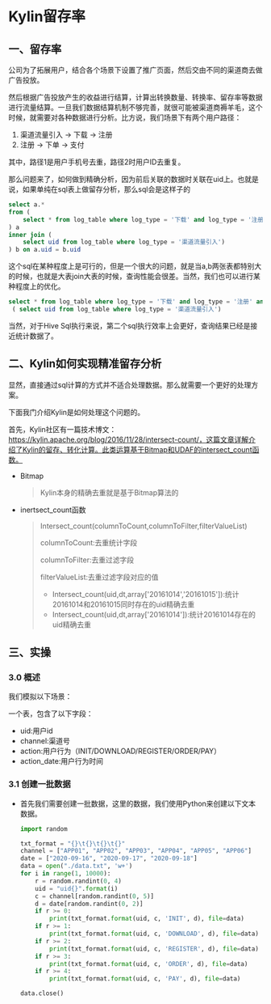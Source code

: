 # Kylin留存率

## 一、留存率

公司为了拓展用户，结合各个场景下设置了推广页面，然后交由不同的渠道商去做广告投放。

然后根据广告投放产生的收益进行结算，计算出转换数量、转换率、留存率等数据进行流量结算。一旦我们数据结算机制不够完善，就很可能被渠道商褥羊毛，这个时候，就需要对各种数据进行分析。比方说，我们场景下有两个用户路径：

1. 渠道流量引入 -> 下载 -> 注册
2. 注册 -> 下单 -> 支付

其中，路径1是用户手机号去重，路径2时用户ID去重复。

那么问题来了，如何做到精确分析，因为前后关联的数据时关联在uid上。也就是说，如果单纯在sql表上做留存分析，那么sql会是这样子的

```sql
select a.*
from (
	select * from log_table where log_type = '下载' and log_type = '注册'
) a
inner join (
	select uid from log_table where log_type = '渠道流量引入')
) b on a.uid = b.uid
```

这个sql在某种程度上是可行的，但是一个很大的问题，就是当a,b两张表都特别大的时候，也就是大表join大表的时候，查询性能会很差。当然，我们也可以进行某种程度上的优化。

```sql
select * from log_table where log_type = '下载' and log_type = '注册' and uid in 
 ( select uid from log_table where log_type = '渠道流量引入')
```

当然，对于Hive Sql执行来说，第二个sql执行效率上会更好，查询结果已经是接近统计数据了。

## 二、Kylin如何实现精准留存分析

显然，直接通过sql计算的方式并不适合处理数据。那么就需要一个更好的处理方案。

下面我门介绍Kylin是如何处理这个问题的。

首先，Kylin社区有一篇技术博文：https://kylin.apache.org/blog/2016/11/28/intersect-count/，这篇文章详解介绍了Kylin的留存、转化计算。此类运算基于Bitmap和UDAF的intersect_count函数。

* Bitmap

  > Kylin本身的精确去重就是基于Bitmap算法的

* inertsect_count函数

  > Intersect_count(columnToCount,columnToFilter,filterValueList)
  >
  > columnToCount:去重统计字段
  >
  > columnToFilter:去重过滤字段
  >
  > filterValueList:去重过滤字段对应的值
  >
  > * Intersect_count(uid,dt,array['20161014','20161015']):统计20161014和20161015同时存在的uid精确去重
  > * Intersect_count(uid,dt,array['20161014']):统计20161014存在的uid精确去重

## 三、实操

### 3.0 概述

我们模拟以下场景：

一个表，包含了以下字段：

* uid:用户id
* channel:渠道号
* action:用户行为（INIT/DOWNLOAD/REGISTER/ORDER/PAY）
* action_date:用户行为时间

### 3.1 创建一批数据

* 首先我们需要创建一批数据，这里的数据，我们使用Python来创建以下文本数据。

  ```python
  import random
  
  txt_format = "{}\t{}\t{}\t{}"
  channel = ["APP01", "APP02", "APP03", "APP04", "APP05", "APP06"]
  date = ["2020-09-16", "2020-09-17", "2020-09-18"]
  data = open("./data.txt", 'w+')
  for i in range(1, 10000):
      r = random.randint(0, 4)
      uid = "uid{}".format(i)
      c = channel[random.randint(0, 5)]
      d = date[random.randint(0, 2)]
      if r >= 0:
          print(txt_format.format(uid, c, 'INIT', d), file=data)
      if r >= 1:
          print(txt_format.format(uid, c, 'DOWNLOAD', d), file=data)
      if r >= 2:
          print(txt_format.format(uid, c, 'REGISTER', d), file=data)
      if r >= 3:
          print(txt_format.format(uid, c, 'ORDER', d), file=data)
      if r >= 4:
          print(txt_format.format(uid, c, 'PAY', d), file=data)
  
  data.close()
  
  ```

  